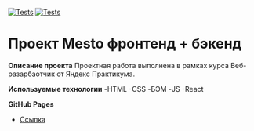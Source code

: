 [![Tests](https://github.com/LuLia24/express-mesto-gha/actions/workflows/tests-13-sprint.yml/badge.svg)](https://github.com/LuLia24/express-mesto-gha/actions/workflows/tests-13-sprint.yml) [![Tests](https://github.com/LuLia24/express-mesto-gha/actions/workflows/tests-14-sprint.yml/badge.svg)](https://github.com/LuLia24/express-mesto-gha/actions/workflows/tests-14-sprint.yml)
# Проект Mesto фронтенд + бэкенд


**Описание проекта**
Проектная работа выполнена в рамках курса Веб-разарбаотчик от Яндекс Практикума.


**Используемые технологии**
-HTML
-CSS
-БЭМ
-JS
-React

**GitHub Pages**

- [Ссылка](https://github.com/LuLia24/express-mesto-gha.git)

